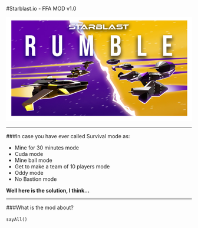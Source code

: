 #Starblast.io - FFA MOD v1.0


![](https://raw.githubusercontent.com/A198-A/Starblast-FFA-Mod/main/resources/image.png)

------------

###In case you have ever called Survival mode as:
- Mine for 30 minutes mode
- Cuda mode
- Mine ball mode
- Get to make a team of 10 players mode
- Oddy mode
- No Bastion mode

**Well here is the solution, I think...**

------------

###What is the mod about?



`sayAll()`
